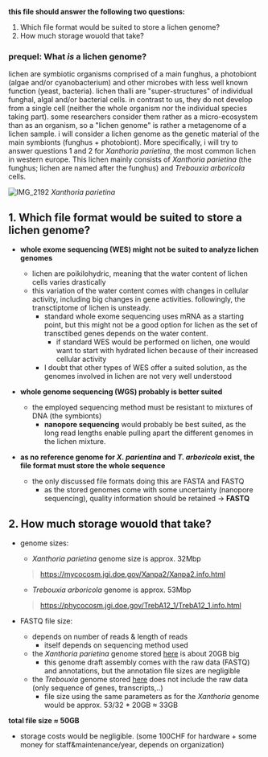 **this file should answer the following two questions:**
1. Which file format would be suited to store a lichen genome?
2. How much storage wouold that take?
  
  

### prequel: What *is* a lichen genome?

lichen are symbiotic organisms comprised of a main funghus, a photobiont (algae and/or cyanobacterium) and other microbes with less well known function (yeast, bacteria). lichen thalli are "super-structures" of individual funghal, algal and/or bacterial cells. in contrast to us, they do not develop from a single cell (neither the whole organism nor the individual species taking part). some researchers consider them rather as a micro-ecosystem than as an organism, so a "lichen genome" is rather a metagenome of a lichen sample.
i will consider a lichen genome as the genetic material of the main symbionts (funghus + photobiont). More specifically, i will try to answer questions 1 and 2 for *Xanthoria parietina*, the most common lichen in western europe. This lichen mainly consists of *Xanthoria parietina* (the funghus; lichen are named after the funghus) and *Trebouxia arboricola* cells.
 
![IMG_2192](https://user-images.githubusercontent.com/103630748/192593882-01d1f9b1-f6f3-4fae-ac66-a8f59d0aceee.JPG)
*Xanthoria parietina*
 
 



## 1. Which file format would be suited to store a lichen genome?

- **whole exome sequencing (WES) might not be suited to analyze lichen genomes**
  - lichen are poikilohydric, meaning that the water content of lichen cells varies drastically
  - this variation of the water content comes with changes in cellular activity, including big changes in gene activities. followingly, the transctiptome of lichen is unsteady.
    - standard whole exome sequencing uses mRNA as a starting point, but this might not be a good option for lichen as the set of transctibed genes depends on the water content.
      - if standard WES would be performed on lichen, one would want to start with hydrated lichen because of their increased cellular activity
    - I doubt that other types of WES offer a suited solution, as the genomes involved in lichen are not very well understood  

- **whole genome sequencing (WGS) probably is better suited**
  - the employed sequencing method must be resistant to mixtures of DNA (the symbionts)
    - **nanopore sequencing** would probably be best suited, as the long read lengths enable pulling apart the different genomes in the lichen mixture.

- **as no reference genome for *X. parientina* and *T. arboricola* exist, the file format must store the whole sequence**
  - the only discussed file formats doing this are FASTA and FASTQ
    - as the stored genomes come with some uncertainty (nanopore sequencing), quality information should be retained -> **FASTQ**


## 2. How much storage wouold that take?

- genome sizes: 
  - *Xanthoria parietina* genome size is approx. 32Mbp
  > https://mycocosm.jgi.doe.gov/Xanpa2/Xanpa2.info.html
  - *Trebouxia arboricola* genome is approx. 53Mbp
  > https://phycocosm.jgi.doe.gov/TrebA12_1/TrebA12_1.info.html

- FASTQ file size:
  - depends on number of reads & length of reads
    - itself depends on sequencing method used
  - the *Xanthoria parietina* genome stored [here](https://mycocosm.jgi.doe.gov/Xanpa2/Xanpa2.info.html) is about 20GB big
    - this genome draft assembly comes with the raw data (FASTQ) and annotations, but the annotation file sizes are negligible
  - the *Trebouxia* genome stored [here](https://phycocosm.jgi.doe.gov/TrebA12_1/TrebA12_1.info.html) does not include the raw data (only sequence of genes, transcripts,..)
    - file size using the same parameters as for the *Xanthoria* genome would be approx. 53/32 * 20GB ≈ 33GB  
     
**total file size ≈ 50GB**
- storage costs would be negligible. (some 100CHF for hardware + some money for staff&maintenance/year, depends on organization)



